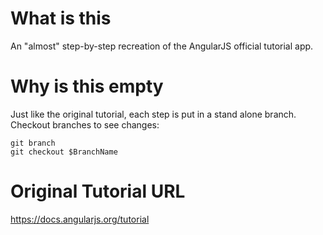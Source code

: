 # What is this

An "almost" step-by-step recreation of the AngularJS official tutorial app.

# Why is this empty

Just like the original tutorial, each step is put in a stand alone branch.
Checkout branches to see changes:

```
git branch
git checkout $BranchName
```

# Original Tutorial URL

https://docs.angularjs.org/tutorial